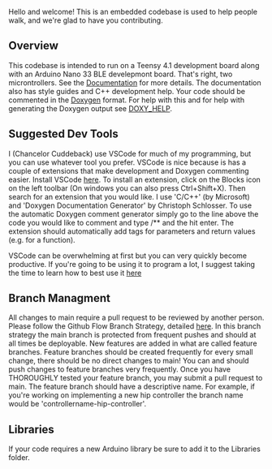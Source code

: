 Hello and welcome! This is an embedded codebase is used to help people walk, and 
we're glad to have you contributing. 

## Overview
This codebase is intended to run on a Teensy 4.1 development board along with 
an Arduino Nano 33 BLE develepmont board. That's right, two microntrollers.
See the [Documentation](/Documentation/) for more details. The documentation also
has style guides and C++ development help. Your code should be commented in the 
[Doxygen](https://www.doxygen.nl/manual/docblocks.html) format. For help with this
and for help with generating the Doxygen output see [DOXY_HELP](/Documentation/DOXY_HELP.md).

## Suggested Dev Tools
I (Chancelor Cuddeback) use VSCode for much of my programming, but you can use whatever 
tool you prefer. VSCode is nice because is has a couple of extensions that make
development and Doxygen commenting easier. Install VSCode [here](https://code.visualstudio.com/Download). To install an extension, click on the Blocks icon on the 
left toolbar (On windows you can also press Ctrl+Shift+X). Then search for an extension 
that you would like. I use 'C/C++' (by Microsoft) and 'Doxygen Documentation Generator' 
by Christoph Schlosser. To use the automatic Doxygen comment generator simply go to
the line above the code you would like to comment and type /** and the hit enter. The 
extension should automatically add tags for parameters and return values (e.g. for a
function).

VSCode can be overwhelming at first but you can very quickly become productive. If you're
going to be using it to program a lot, I suggest taking the time to learn how to best
use it [here](https://code.visualstudio.com/learn/get-started/basics)

## Branch Managment
All changes to main require a pull request to be reviewed by another person. Please follow the Github Flow Branch Strategy, detailed [here](https://www.gitkraken.com/learn/git/best-practices/git-branch-strategy#github-flow-branch-strategy).
In this branch strategy the main branch is protected from frequent pushes and should at
all times be deployable. New features are added in what are called feature branches.
Feature branches should be created frequently for every small change, there should be no
direct changes to main! You can and should push changes to feature branches very
frequently. Once you have THOROUGHLY tested your feature branch, you may submit a pull
request to main. The feature branch should have a descriptive name. For example, if
you're working on implementing a new hip controller the branch name would be
'controllername-hip-controller'.


## Libraries
If your code requires a new Arduino library be sure to add it to the Libraries folder. 
